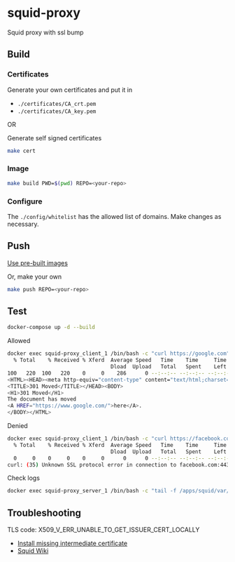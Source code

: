 # squid-proxy

Squid proxy with ssl bump

## Build

### Certificates

Generate your own certificates and put it in

- `./certificates/CA_crt.pem`
- `./certificates/CA_key.pem`

OR

Generate self signed certificates

```bash
make cert
```

### Image

```bash
make build PWD=$(pwd) REPO=<your-repo>
```

### Configure

The `./config/whitelist` has the allowed list of domains. Make changes as necessary.

## Push

[Use pre-built images](https://hub.docker.com/repository/docker/anshudutta/squid-proxy)

Or, make your own

```bash
make push REPO=<your-repo>
```

## Test

```bash
docker-compose up -d --build
```

Allowed

```bash
docker exec squid-proxy_client_1 /bin/bash -c "curl https://google.com"            
  % Total    % Received % Xferd  Average Speed   Time    Time     Time  Current
                                 Dload  Upload   Total   Spent    Left  Speed
100   220  100   220    0     0    286      0 --:--:-- --:--:-- --:--:--   286
<HTML><HEAD><meta http-equiv="content-type" content="text/html;charset=utf-8">
<TITLE>301 Moved</TITLE></HEAD><BODY>
<H1>301 Moved</H1>
The document has moved
<A HREF="https://www.google.com/">here</A>.
</BODY></HTML>
```

Denied

```bash
docker exec squid-proxy_client_1 /bin/bash -c "curl https://facebook.com"
  % Total    % Received % Xferd  Average Speed   Time    Time     Time  Current
                                 Dload  Upload   Total   Spent    Left  Speed
  0     0    0     0    0     0      0      0 --:--:-- --:--:-- --:--:--     0
curl: (35) Unknown SSL protocol error in connection to facebook.com:443 
```

Check logs

```bash
docker exec squid-proxy_server_1 /bin/bash -c "tail -f /apps/squid/var/logs/access.log" 
```

## Troubleshooting

TLS code: X509_V_ERR_UNABLE_TO_GET_ISSUER_CERT_LOCALLY

- [Install missing intermediate certificate](https://docs.diladele.com/faq/squid/fix_unable_to_get_issuer_cert_locally.html)
- [Squid Wiki](https://wiki.squid-cache.org/ConfigExamples/Intercept/SslBumpExplicit#Alternative_trust_roots)
